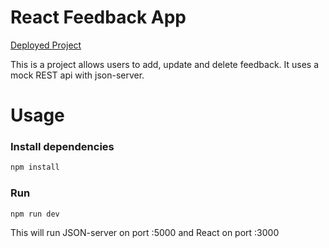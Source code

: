 # React Feedback App

[Deployed Project](https://scintillating-biscuit-dbd99c.netlify.app/)

This is a project allows users to add, update and delete feedback. It uses a mock REST api with json-server.

# Usage

### Install dependencies

```bash
npm install
```

### Run

```bash
npm run dev
```

This will run JSON-server on port :5000 and React on port :3000
